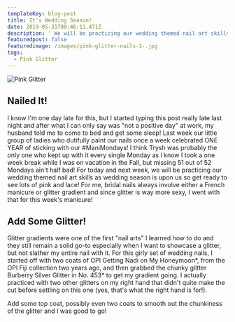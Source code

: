 ```yaml
---
templateKey: blog-post
title: It's Wedding Season!
date: 2019-05-31T00:46:11.471Z
description: ' We will be practicing our wedding themed nail art skills as wedding season is upon us so get ready to see lots of pink and lace! '
featuredpost: false
featuredimage: /images/pink-glitter-nails-1-.jpg
tags:
  - Pink Glitter
---
```

![Pink Glitter](/images/pink-glitter-nails-1-.jpg "Pink Glitter")

## Nailed It!

I know I'm one day late for this, but I started typing this post really late last night and after what I can only say was "not a positive day" at work, my husband told me to come to bed and get some sleep! Last week our little group of ladies who dutifully paint our nails once a week celebrated ONE YEAR of sticking with our #ManiMondays! I think Trysh was probably the only one who kept up with it every single Monday as I know I took a one week break while I was on vacation in the Fall, but missing 51 out of 52 Mondays ain't half bad! For today and next week, we will be practicing our wedding themed nail art skills as wedding season is upon us so get ready to see lots of pink and lace! For me, bridal nails always involve either a French manicure or glitter gradient and since glitter is way more sexy, I went with that for this week's manicure!

## Add Some Glitter!

Glitter gradients were one of the first "nail arts" I learned how to do and they still remain a solid go-to especially when I want to showcase a glitter, but not slather my entire nail with it. For this girly set of wedding nails, I started off with two coats of OPI Getting Nadi on My Honeymoon\*, from the OPI Fiji collection two years ago, and then grabbed the chunky glitter Burberry Silver Glitter in No. 453\* to get my gradient going. I actually practiced with two other glitters on my right hand that didn't quite make the cut before settling on this one (yes, that's what the right hand is for!).

Add some top coat, possibly even two coats to smooth out the chunkiness of the glitter and I was good to go!
